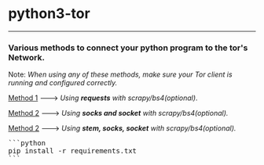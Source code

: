 # python3-tor
------
### Various methods to connect your python program to the tor's Network.
Note: *When using any of these methods, make sure your Tor client is running and configured correctly.*

[Method 1](https://github.com/c4rb0nx1/python-tor/blob/side/method_1.py) ---> *Using* ***requests*** *with scrapy/bs4(optional)*.

[Method 2](https://github.com/c4rb0nx1/python-tor/blob/side/method_2.py) ---> *Using* ***socks and socket*** *with scrapy/bs4(optional).*

[Method 2](https://github.com/c4rb0nx1/python-tor/blob/side/method_3.py) ---> *Using* ***stem, socks, socket***  *with scrapy/bs4(optional).*

<pre>
```python
pip install -r requirements.txt
```
</pre>

